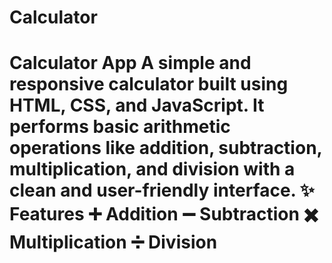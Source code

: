 # Calculator
# Calculator App  A simple and responsive calculator built using HTML, CSS, and JavaScript. It performs basic arithmetic operations like addition, subtraction, multiplication, and division with a clean and user-friendly interface.  ✨ Features  ➕ Addition  ➖ Subtraction  ✖️ Multiplication  ➗ Division
